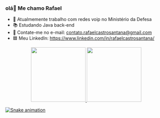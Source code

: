 ### olá👋 Me chamo Rafael


- 🔭 Atualmemente trabalho com redes voip no Ministério da Defesa
- 📚 Estudando Java back-end
- 💬 Contate-me no e-mail: contato.rafaelcastrosantana@gmail.com
- 🟦 Meu LinkedIn: https://www.linkedin.com/in/rafaelcastrosantana/
<div align="center">
  <a href="https://github.com/rafacastroo">
  <img height="170em" src="https://github-readme-stats.vercel.app/api?username=rafacastroo&show_icons=true&theme=dark&include_all_commits=true&count_private=true"/>
  <img height="170em" src="https://github-readme-stats.vercel.app/api/top-langs/?username=rafacastroo&layout=compact&langs_count=7&theme=dark"/>
</div>
  
  ![Snake animation](https://github.com/rafacastroo/rafacastroo/blob/output/github-contribution-grid-snake.svg)

